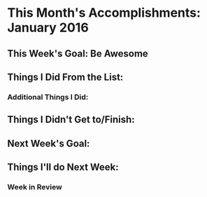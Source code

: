 # This Month's Accomplishments: January 2016

## This Week's Goal: Be Awesome

## Things I Did From the List:

### Additional Things I Did:

## Things I Didn't Get to/Finish:

## Next Week's Goal: 

## Things I'll do Next Week:

### Week in Review
